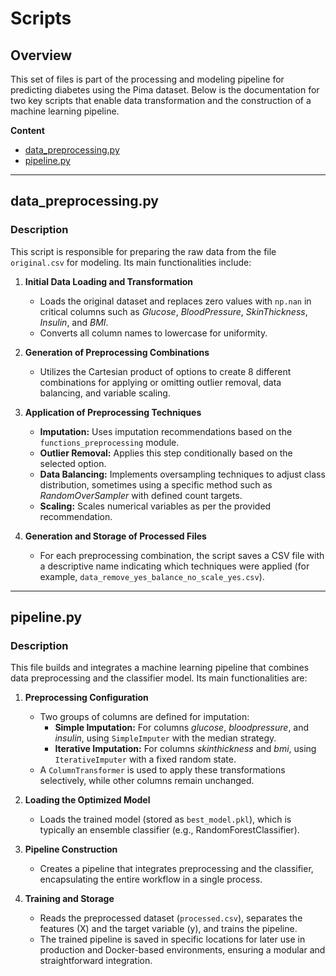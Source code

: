# Scripts

## Overview

This set of files is part of the processing and modeling pipeline for predicting diabetes using the Pima dataset. Below is the documentation for two key scripts that enable data transformation and the construction of a machine learning pipeline.

**Content**
- [data_preprocessing.py](#data_preprocessingpy)
- [pipeline.py](#pipelinepy)

---

## data_preprocessing.py

### Description
This script is responsible for preparing the raw data from the file `original.csv` for modeling. Its main functionalities include:

1. **Initial Data Loading and Transformation**  
    - Loads the original dataset and replaces zero values with `np.nan` in critical columns such as *Glucose*, *BloodPressure*, *SkinThickness*, *Insulin*, and *BMI*.  
    - Converts all column names to lowercase for uniformity.

2. **Generation of Preprocessing Combinations**  
    - Utilizes the Cartesian product of options to create 8 different combinations for applying or omitting outlier removal, data balancing, and variable scaling.

3. **Application of Preprocessing Techniques**  
    - **Imputation:** Uses imputation recommendations based on the `functions_preprocessing` module.  
    - **Outlier Removal:** Applies this step conditionally based on the selected option.  
    - **Data Balancing:** Implements oversampling techniques to adjust class distribution, sometimes using a specific method such as *RandomOverSampler* with defined count targets.  
    - **Scaling:** Scales numerical variables as per the provided recommendation.

4. **Generation and Storage of Processed Files**  
    - For each preprocessing combination, the script saves a CSV file with a descriptive name indicating which techniques were applied (for example, `data_remove_yes_balance_no_scale_yes.csv`).


---

## pipeline.py

### Description
This file builds and integrates a machine learning pipeline that combines data preprocessing and the classifier model. Its main functionalities are:

1. **Preprocessing Configuration**  
    - Two groups of columns are defined for imputation:  
      - **Simple Imputation:** For columns *glucose*, *bloodpressure*, and *insulin*, using `SimpleImputer` with the median strategy.  
      - **Iterative Imputation:** For columns *skinthickness* and *bmi*, using `IterativeImputer` with a fixed random state.  
    - A `ColumnTransformer` is used to apply these transformations selectively, while other columns remain unchanged.

2. **Loading the Optimized Model**  
    - Loads the trained model (stored as `best_model.pkl`), which is typically an ensemble classifier (e.g., RandomForestClassifier).

3. **Pipeline Construction**  
    - Creates a pipeline that integrates preprocessing and the classifier, encapsulating the entire workflow in a single process.

4. **Training and Storage**  
    - Reads the preprocessed dataset (`processed.csv`), separates the features (X) and the target variable (y), and trains the pipeline.  
    - The trained pipeline is saved in specific locations for later use in production and Docker-based environments, ensuring a modular and straightforward integration.
